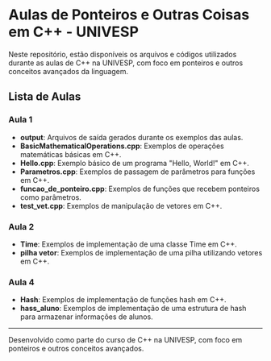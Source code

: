 # Aulas de Ponteiros e Outras Coisas em C++ - UNIVESP

Neste repositório, estão disponíveis os arquivos e códigos utilizados durante as aulas de C++ na UNIVESP, com foco em ponteiros e outros conceitos avançados da linguagem.

## Lista de Aulas

### Aula 1
- **output**: Arquivos de saída gerados durante os exemplos das aulas.
- **BasicMathematicalOperations.cpp**: Exemplos de operações matemáticas básicas em C++.
- **Hello.cpp**: Exemplo básico de um programa "Hello, World!" em C++.
- **Parametros.cpp**: Exemplos de passagem de parâmetros para funções em C++.
- **funcao_de_ponteiro.cpp**: Exemplos de funções que recebem ponteiros como parâmetros.
- **test_vet.cpp**: Exemplos de manipulação de vetores em C++.

### Aula 2
- **Time**: Exemplos de implementação de uma classe Time em C++.
- **pilha vetor**: Exemplos de implementação de uma pilha utilizando vetores em C++.

### Aula 4
- **Hash**: Exemplos de implementação de funções hash em C++.
- **hass_aluno**: Exemplos de implementação de uma estrutura de hash para armazenar informações de alunos.

---

Desenvolvido como parte do curso de C++ na UNIVESP, com foco em ponteiros e outros conceitos avançados.
